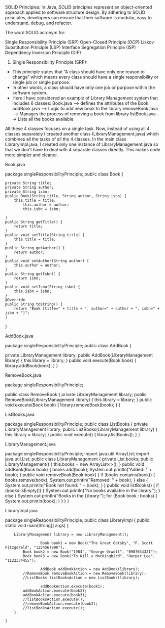 SOLID Principles:
In Java, SOLID principles represent an object-oriented approach applied to software structure design.
By adhering to SOLID principles, developers can ensure that their software is modular, easy to understand, debug, and refactor.

The word SOLID acronym for:

Single Responsibility Principle (SRP)
Open-Closed Principle (OCP)
Liskov Substitution Principle (LSP)
Interface Segregation Principle (ISP)
Dependency Inversion Principle (DIP)


1. Single Responsibility Principle (SRP):
- This principle states that “A class should have only one reason to change” which means every class should have a single responsibility or single job or single purpose.
- In other words, a class should have only one job or purpose within the software system.
- Here I have considered an example of Library Management system that includes 6 classes:
  Book.java --> defines the attributes of the Book
  addBook.java --> Logic to add new book to the library
  removeBook.java --> Manages the process of removing a book from library
  listBook.java --> Lists all the books available

All these 4 classes focuses on a single task. Now, instead of using all 4 classes separately I created another class (LibraryManagement.java) which combines all the tasks of all the 4 classes.
In the main class LibraryImpl.java, I created only one instance of LibraryManagement.java so that we don't have to deal with 4 separate classes directly. This makes code more simpler and cleaner.


Book.java

package singleResponsibilityPrinciple;
public class Book {

	private String title;
	private String author;
	private String isbn;
	public Book(String title, String author, String isbn) {	
		this.title = title;
        	this.author = author;
        	this.isbn = isbn;

	}
	public String getTitle() {
		return title;
	}
	public void setTitle(String title) {
		this.title = title;
	}
	public String getAuthor() {
		return author;
	}
	public void setAuthor(String author) {
		this.author = author;
	}
	public String getIsbn() {
		return isbn;
	}
	public void setIsbn(String isbn) {
		this.isbn = isbn;
	}
	@Override
	public String toString() {
		return "Book [title=" + title + ", author=" + author + ", isbn=" + isbn + "]";
	}
}


AddBook.java

package singleResponsibilityPrinciple;
public class AddBook {
	
private LibraryManagement library;
	public AddBook(LibraryManagement library) {
		this.library = library;
	}
	public void execute(Book book) {
		library.addBook(book);
	}
}

RemoveBook.java

package singleResponsibilityPrinciple;

public class RemoveBook {
private LibraryManagement library;
	public RemoveBook(LibraryManagement library) {
		this.library = library;
	}
	public void execute(Book book) {
		library.removeBook(book);
	}
}


ListBooks.java

package singleResponsibilityPrinciple;
public class ListBooks {
private LibraryManagement library;
	public ListBooks(LibraryManagement library) {
		this.library = library;
	}
	public void execute() {
		library.listBooks();
	}
}


LibraryManagement.java

package singleResponsibilityPrinciple;
import java.util.ArrayList;
import java.util.List;
public class LibraryManagement {
	private List<Book> books;
	    public LibraryManagement() {
	        this.books = new ArrayList<>();
	    }
  	    public void addBook(Book book) {
	        books.add(book);
	        System.out.println("Added: " + book);
	    }
	    public void removeBook(Book book) {
	        if (books.contains(book)) {
	            books.remove(book);
	            System.out.println("Removed: " + book);
	        } else {
	            System.out.println("Book not found: " + book);
	        }
	    }
	    public void listBooks() {
	        if (books.isEmpty()) {
	            System.out.println("No books available in the library.");
	        } else {
	            System.out.println("Books in the Library:");
	            for (Book book : books) {
	                System.out.println(book);
	            }
	        }
	    }
	}

LibraryImpl.java

package singleResponsibilityPrinciple;
public class LibraryImpl {
	public static void main(String[] args) {
		
		LibraryManagement library = new LibraryManagement();
     	    
					Book book1 = new Book("The Great Gatsby", "F. Scott Fitzgerald", "1234567890");
	        Book book2 = new Book("1984", "George Orwell", "0987654321");
	        Book book3 = new Book("To Kill a Mockingbird", "Harper Lee", "1122334455");
       	  
					AddBook addBookAction = new AddBook(library);
	        //RemoveBook removeBookAction = new RemoveBook(library);
	        //ListBooks listBooksAction = new ListBooks(library);    
	        
				 	addBookAction.execute(book1);
	        addBookAction.execute(book2);
	        addBookAction.execute(book3);
    	    //listBooksAction.execute();
        	//removeBookAction.execute(book2);        
	        //listBooksAction.execute();
	    }
		
	}












